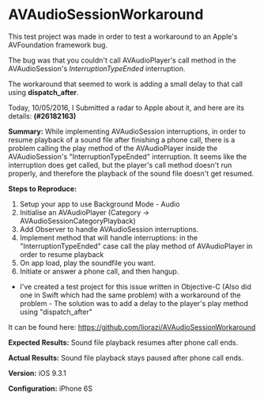 # AVAudioSessionWorkaround

This test project was made in order to test a workaround to an Apple's AVFoundation framework bug.

The bug was that you couldn't call AVAudioPlayer's call method in the AVAudioSession's <i>InterruptionTypeEnded</i> interruption.

The workaround that seemed to work is adding a small delay to that call using <b>dispatch_after</b>.

Today, 10/05/2016, I Submitted a radar to Apple about it, and here are its details: <b>(#26182163)</b>

<b>Summary:</b>
While implementing AVAudioSession interruptions, in order to resume playback of a sound file after finishing a phone call, there is a problem calling the play method of the AVAudioPlayer inside the AVAudioSession's "InterruptionTypeEnded" interruption. It seems like the interruption does get called, but the player's call method doesn't run properly, and therefore the playback of the sound file doesn't get resumed.

<b>Steps to Reproduce:</b>
1. Setup your app to use Background Mode - Audio
2. Initialise an AVAudioPlayer (Category -> AVAudioSessionCategoryPlayback)
3. Add Observer to handle AVAudioSession interruptions.
4. Implement method that will handle interruptions: in the "InterruptionTypeEnded" case call the play method of AVAudioPlayer in order to resume playback
5. On app load, play the soundfile you want.
6. Initiate or answer a phone call, and then hangup.

* I've created a test project for this issue written in Objective-C (Also did one in Swift which had the same problem) with a workaround of the problem - 
The solution was to add a delay to the player's play method using "dispatch_after"

It can be found here: https://github.com/liorazi/AVAudioSessionWorkaround

<b>Expected Results:</b>
Sound file playback resumes after phone call ends.

<b>Actual Results:</b>
Sound file playback stays paused after phone call ends.

<b>Version:</b>
iOS 9.3.1

<b>Configuration:</b>
iPhone 6S
